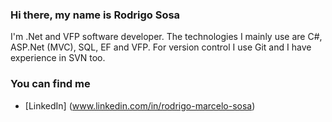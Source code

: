 ### Hi there, my name is Rodrigo Sosa

I'm .Net and VFP software developer. The technologies I mainly use are C#, ASP.Net (MVC), SQL, EF and VFP. For version control I use Git and I have experience in SVN too.

### You can find me
- [LinkedIn] (www.linkedin.com/in/rodrigo-marcelo-sosa)
